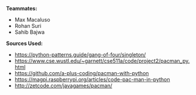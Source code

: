 **Teammates:**
* Max Macaluso
* Rohan Suri
* Sahib Bajwa

**Sources Used:**
* https://python-patterns.guide/gang-of-four/singleton/
* https://www.cse.wustl.edu/~garnett/cse511a/code/project2/pacman_py.html
* https://github.com/a-plus-coding/pacman-with-python
* https://magpi.raspberrypi.org/articles/code-pac-man-in-python
* http://zetcode.com/javagames/pacman/
